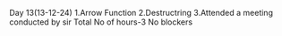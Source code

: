 Day 13(13-12-24)
 1.Arrow Function
 2.Destructring
 3.Attended a meeting conducted by sir
Total No of hours-3
No blockers